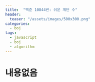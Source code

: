 ```yaml
---
title:  "백준 10844번: 쉬운 계단 수"
header:
  teaser: "/assets/images/500x300.png"
categories: 
  - boj
tags:
  - javascript
  - boj
  - algorithm
---
```


# 내용없음